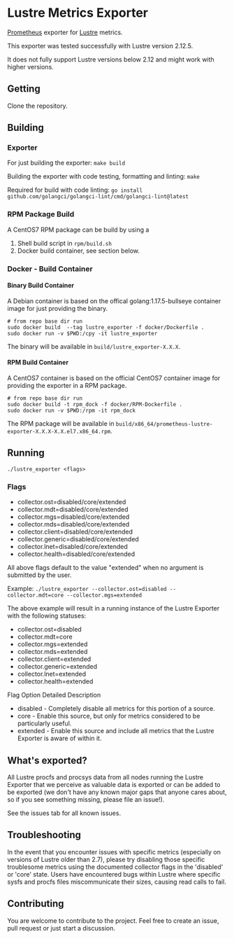 # Lustre Metrics Exporter

<!-- TODO: Create an issue for both, if necessary.
[![Go Report Card](https://goreportcard.com/badge/github.com/HewlettPackard/lustre_exporter)](https://goreportcard.com/report/github.com/HewlettPackard/lustre_exporter)
[![Build Status](https://travis-ci.org/HewlettPackard/lustre_exporter.svg?branch=master)](https://travis-ci.org/HewlettPackard/lustre_exporter)
-->

[Prometheus](https://prometheus.io/) exporter for [Lustre](https://www.lustre.org/) metrics.

This exporter was tested successfully with Lustre version 2.12.5.

It does not fully support Lustre versions below 2.12 and might work with higher versions.

## Getting

Clone the repository.

## Building

### Exporter

For just building the exporter:
`make build`

Building the exporter with code testing, formatting and linting:
`make`

Required for build with code linting:
`go install github.com/golangci/golangci-lint/cmd/golangci-lint@latest`

### RPM Package Build

A CentOS7 RPM package can be build by using a
1. Shell build script in `rpm/build.sh`
2. Docker build container, see section below.

### Docker - Build Container

#### Binary Build Container

A Debian container is based on the offical golang:1.17.5-bullseye container image for just providing the binary.

```shell
# from repo base dir run
sudo docker build  --tag lustre_exporter -f docker/Dockerfile .
sudo docker run -v $PWD:/cpy -it lustre_exporter
```
The binary will be available in `build/lustre_exporter-X.X.X`.

#### RPM Build Container

A CentOS7 container is based on the official CentOS7 container image for providing the exporter in a RPM package.

```shell
# from repo base dir run
sudo docker build -t rpm_dock -f docker/RPM-Dockerfile .
sudo docker run -v $PWD:/rpm -it rpm_dock
```
The RPM package will be available in `build/x86_64/prometheus-lustre-exporter-X.X.X-X.X.el7.x86_64.rpm`.

## Running

`./lustre_exporter <flags>`

### Flags

* collector.ost=disabled/core/extended
* collector.mdt=disabled/core/extended
* collector.mgs=disabled/core/extended
* collector.mds=disabled/core/extended
* collector.client=disabled/core/extended
* collector.generic=disabled/core/extended
* collector.lnet=disabled/core/extended
* collector.health=disabled/core/extended

All above flags default to the value "extended" when no argument is submitted by the user.

Example: `./lustre_exporter --collector.ost=disabled --collector.mdt=core --collector.mgs=extended`

The above example will result in a running instance of the Lustre Exporter with the following statuses:
* collector.ost=disabled
* collector.mdt=core
* collector.mgs=extended
* collector.mds=extended
* collector.client=extended
* collector.generic=extended
* collector.lnet=extended
* collector.health=extended

Flag Option Detailed Description

- disabled - Completely disable all metrics for this portion of a source.
- core - Enable this source, but only for metrics considered to be particularly useful.
- extended - Enable this source and include all metrics that the Lustre Exporter is aware of within it.

## What's exported?

All Lustre procfs and procsys data from all nodes running the Lustre Exporter that we perceive as valuable data is exported or can be added to be exported (we don't have any known major gaps that anyone cares about, so if you see something missing, please file an issue!).

See the issues tab for all known issues.

## Troubleshooting

In the event that you encounter issues with specific metrics (especially on versions of Lustre older than 2.7), please try disabling those specific troublesome metrics using the documented collector flags in the 'disabled' or 'core' state. Users have encountered bugs within Lustre where specific sysfs and procfs files miscommunicate their sizes, causing read calls to fail.

## Contributing

You are welcome to contribute to the project.
Feel free to create an issue, pull request or just start a discussion.
